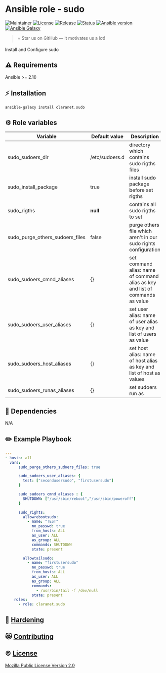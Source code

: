 # Ansible role - sudo
[![Maintainer](https://img.shields.io/badge/maintained%20by-claranet-e00000?style=flat-square)](https://www.claranet.fr/)
[![License](https://img.shields.io/github/license/claranet/ansible-role-sudo?style=flat-square)](LICENSE)
[![Release](https://img.shields.io/github/v/release/claranet/ansible-role-sudo?style=flat-square)](https://github.com/claranet/ansible-role-sudo/releases)
[![Status](https://img.shields.io/github/workflow/status/claranet/ansible-role-sudo/Ansible%20Molecule?style=flat-square&label=tests)](https://github.com/claranet/ansible-role-sudo/actions?query=workflow%3A%22Ansible+Molecule%22)
[![Ansible version](https://img.shields.io/badge/ansible-%3E%3D2.10-black.svg?style=flat-square&logo=ansible)](https://github.com/ansible/ansible)
[![Ansible Galaxy](https://img.shields.io/badge/ansible-galaxy-black.svg?style=flat-square&logo=ansible)](https://galaxy.ansible.com/claranet/sudo)


> :star: Star us on GitHub — it motivates us a lot!

Install and Configure sudo

## :warning: Requirements

Ansible >= 2.10

## :zap: Installation

```bash
ansible-galaxy install claranet.sudo
```

## :gear: Role variables

Variable | Default value | Description
---------|---------------|------------
sudo_sudoers_dir | /etc/sudoers.d | directory which contains sudo rigths files
sudo_install_package | true | install sudo package before set rigths
sudo_rigths    | **null**      | contains all sudo rigths to set
sudo_purge_others_sudoers_files | false | purge others file which aren't in our sudo rights configuration
sudo_sudoers_cmnd_aliases | {} | set command alias: name of command alias as key and list of commands as value
sudo_sudoers_user_aliases | {} | set user alias: name of user alias as key and list of users as value
sudo_sudoers_host_aliases | {} | set host alias: name of host alias as key and list of host as values
sudo_sudoers_runas_aliases | {} | set sudoers run as


## :arrows_counterclockwise: Dependencies

N/A

## :pencil2: Example Playbook

```yaml
---
- hosts: all
  vars:
      sudo_purge_others_sudoers_files: true

      sudo_sudoers_user_aliases: {
        test: ["secondusersudo", "firstusersudo"]
      }

      sudo_sudoers_cmnd_aliases : {
        SHUTDOWN: ["/usr/sbin/reboot","/usr/sbin/poweroff"]
      }

      sudo_rights:
        allowrebootsudo:
          - name: "TEST"
            no_passwd: true
            from_hosts: ALL
            as_user: ALL
            as_group: ALL
            commands: SHUTDOWN
            state: present

        allowtailsudo:
          - name: "firstusersudo"
            no_passwd: true
            from_hosts: ALL
            as_user: ALL
            as_group: ALL
            commands:
              - /usr/bin/tail -f /dev/null
            state: present
    roles:
      - role: claranet.sudo
```

## :closed_lock_with_key: [Hardening](HARDENING.md)

## :heart_eyes_cat: [Contributing](CONTRIBUTING.md)

## :copyright: [License](LICENSE)

[Mozilla Public License Version 2.0](https://www.mozilla.org/en-US/MPL/2.0/)
